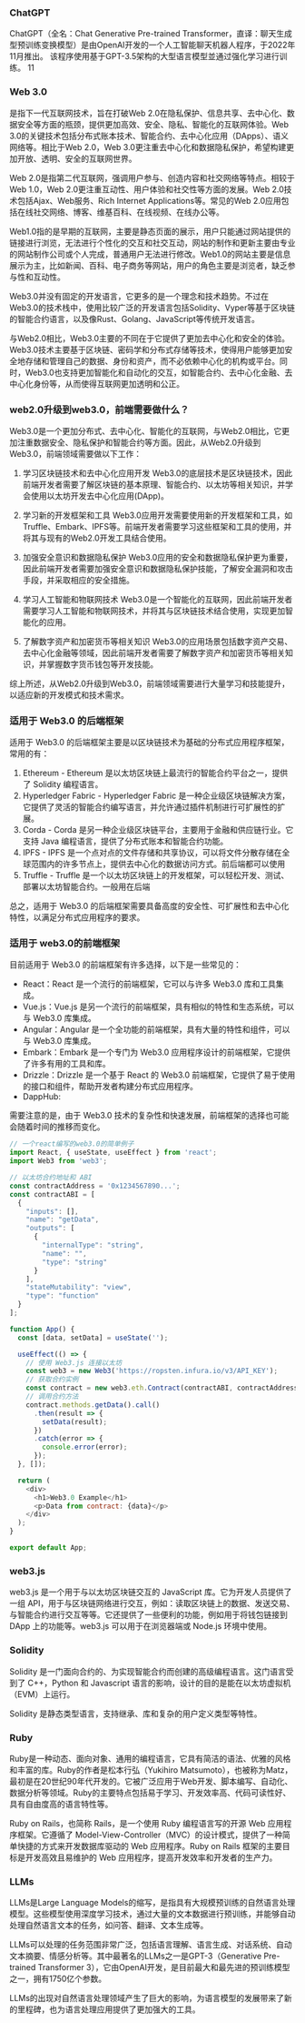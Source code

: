 ### ChatGPT

ChatGPT（全名：Chat Generative Pre-trained Transformer，直译：聊天生成型预训练变换模型）是由OpenAI开发的一个人工智能聊天机器人程序，于2022年11月推出。 该程序使用基于GPT-3.5架构的大型语言模型並通过强化学习进行训练。
11

### Web 3.0

是指下一代互联网技术，旨在打破Web 2.0在隐私保护、信息共享、去中心化、数据安全等方面的瓶颈，提供更加高效、安全、隐私、智能化的互联网体验。Web 3.0的关键技术包括分布式账本技术、智能合约、去中心化应用（DApps）、语义网络等。相比于Web 2.0，Web 3.0更注重去中心化和数据隐私保护，希望构建更加开放、透明、安全的互联网世界。

Web 2.0是指第二代互联网，强调用户参与、创造内容和社交网络等特点。相较于Web 1.0，Web 2.0更注重互动性、用户体验和社交性等方面的发展。Web 2.0技术包括Ajax、Web服务、Rich Internet Applications等。常见的Web 2.0应用包括在线社交网络、博客、维基百科、在线视频、在线办公等。

Web1.0指的是早期的互联网，主要是静态页面的展示，用户只能通过网站提供的链接进行浏览，无法进行个性化的交互和社交互动，网站的制作和更新主要由专业的网站制作公司或个人完成，普通用户无法进行修改。Web1.0的网站主要是信息展示为主，比如新闻、百科、电子商务等网站，用户的角色主要是浏览者，缺乏参与性和互动性。

Web3.0并没有固定的开发语言，它更多的是一个理念和技术趋势。不过在Web3.0的技术栈中，使用比较广泛的开发语言包括Solidity、Vyper等基于区块链的智能合约语言，以及像Rust、Golang、JavaScript等传统开发语言。

与Web2.0相比，Web3.0主要的不同在于它提供了更加去中心化和安全的体验。Web3.0技术主要基于区块链、密码学和分布式存储等技术，使得用户能够更加安全地存储和管理自己的数据、身份和资产，而不必依赖中心化的机构或平台。同时，Web3.0也支持更加智能化和自动化的交互，如智能合约、去中心化金融、去中心化身份等，从而使得互联网更加透明和公正。


### web2.0升级到web3.0，前端需要做什么？

Web3.0是一个更加分布式、去中心化、智能化的互联网，与Web2.0相比，它更加注重数据安全、隐私保护和智能合约等方面。因此，从Web2.0升级到Web3.0，前端领域需要做以下工作：

1. 学习区块链技术和去中心化应用开发
Web3.0的底层技术是区块链技术，因此前端开发者需要了解区块链的基本原理、智能合约、以太坊等相关知识，并学会使用以太坊开发去中心化应用(DApp)。

2. 学习新的开发框架和工具
Web3.0应用开发需要使用新的开发框架和工具，如Truffle、Embark、IPFS等。前端开发者需要学习这些框架和工具的使用，并将其与现有的Web2.0开发工具结合使用。

3. 加强安全意识和数据隐私保护
Web3.0应用的安全和数据隐私保护更为重要，因此前端开发者需要加强安全意识和数据隐私保护技能，了解安全漏洞和攻击手段，并采取相应的安全措施。

4. 学习人工智能和物联网技术
Web3.0是一个智能化的互联网，因此前端开发者需要学习人工智能和物联网技术，并将其与区块链技术结合使用，实现更加智能化的应用。

5. 了解数字资产和加密货币等相关知识
Web3.0的应用场景包括数字资产交易、去中心化金融等领域，因此前端开发者需要了解数字资产和加密货币等相关知识，并掌握数字货币钱包等开发技能。

综上所述，从Web2.0升级到Web3.0，前端领域需要进行大量学习和技能提升，以适应新的开发模式和技术需求。

### 适用于 Web3.0 的后端框架

适用于 Web3.0 的后端框架主要是以区块链技术为基础的分布式应用程序框架，常用的有：

1. Ethereum - Ethereum 是以太坊区块链上最流行的智能合约平台之一，提供了 Solidity 编程语言。
2. Hyperledger Fabric - Hyperledger Fabric 是一种企业级区块链解决方案，它提供了灵活的智能合约编写语言，并允许通过插件机制进行可扩展性的扩展。
3. Corda - Corda 是另一种企业级区块链平台，主要用于金融和供应链行业。它支持 Java 编程语言，提供了分布式账本和智能合约功能。
4. IPFS - IPFS 是一个点对点的文件存储和共享协议，可以将文件分散存储在全球范围内的许多节点上，提供去中心化的数据访问方式。前后端都可以使用
5. Truffle - Truffle 是一个以太坊区块链上的开发框架，可以轻松开发、测试、部署以太坊智能合约。一般用在后端

总之，适用于 Web3.0 的后端框架需要具备高度的安全性、可扩展性和去中心化特性，以满足分布式应用程序的要求。


### 适用于 web3.0的前端框架

目前适用于 Web3.0 的前端框架有许多选择，以下是一些常见的：

- React：React 是一个流行的前端框架，它可以与许多 Web3.0 库和工具集成。
- Vue.js：Vue.js 是另一个流行的前端框架，具有相似的特性和生态系统，可以与 Web3.0 库集成。
- Angular：Angular 是一个全功能的前端框架，具有大量的特性和组件，可以与 Web3.0 库集成。
- Embark：Embark 是一个专门为 Web3.0 应用程序设计的前端框架，它提供了许多有用的工具和库。
- Drizzle：Drizzle 是一个基于 React 的 Web3.0 前端框架，它提供了易于使用的接口和组件，帮助开发者构建分布式应用程序。
- DappHub:

需要注意的是，由于 Web3.0 技术的复杂性和快速发展，前端框架的选择也可能会随着时间的推移而变化。

```js
// 一个react编写的web3.0的简单例子
import React, { useState, useEffect } from 'react';
import Web3 from 'web3';

// 以太坊合约地址和 ABI
const contractAddress = '0x1234567890...';
const contractABI = [
  {
    "inputs": [],
    "name": "getData",
    "outputs": [
      {
        "internalType": "string",
        "name": "",
        "type": "string"
      }
    ],
    "stateMutability": "view",
    "type": "function"
  }
];

function App() {
  const [data, setData] = useState('');

  useEffect(() => {
    // 使用 Web3.js 连接以太坊
    const web3 = new Web3('https://ropsten.infura.io/v3/API_KEY');
    // 获取合约实例
    const contract = new web3.eth.Contract(contractABI, contractAddress);
    // 调用合约方法
    contract.methods.getData().call()
      .then(result => {
        setData(result);
      })
      .catch(error => {
        console.error(error);
      });
  }, []);

  return (
    <div>
      <h1>Web3.0 Example</h1>
      <p>Data from contract: {data}</p>
    </div>
  );
}

export default App;
```


### web3.js

web3.js 是一个用于与以太坊区块链交互的 JavaScript 库。它为开发人员提供了一组 API，用于与区块链网络进行交互，例如：读取区块链上的数据、发送交易、与智能合约进行交互等等。它还提供了一些便利的功能，例如用于将钱包链接到 DApp 上的功能等。web3.js 可以用于在浏览器端或 Node.js 环境中使用。



### Solidity 

Solidity 是一门面向合约的、为实现智能合约而创建的高级编程语言。这门语言受到了 C++，Python 和 Javascript 语言的影响，设计的目的是能在以太坊虚拟机（EVM）上运行。

Solidity 是静态类型语言，支持继承、库和复杂的用户定义类型等特性。


### Ruby
Ruby是一种动态、面向对象、通用的编程语言，它具有简洁的语法、优雅的风格和丰富的库。Ruby的作者是松本行弘（Yukihiro Matsumoto），也被称为Matz，最初是在20世纪90年代开发的。它被广泛应用于Web开发、脚本编写、自动化、数据分析等领域。Ruby的主要特点包括易于学习、开发效率高、代码可读性好、具有自由度高的语言特性等。

Ruby on Rails，也简称 Rails，是一个使用 Ruby 编程语言写的开源 Web 应用程序框架。它遵循了 Model-View-Controller（MVC）的设计模式，提供了一种简单快捷的方式来开发数据库驱动的 Web 应用程序。Ruby on Rails 框架的主要目标是开发高效且易维护的 Web 应用程序，提高开发效率和开发者的生产力。


### LLMs
LLMs是Large Language Models的缩写，是指具有大规模预训练的自然语言处理模型。这些模型使用深度学习技术，通过大量的文本数据进行预训练，并能够自动处理自然语言文本的任务，如问答、翻译、文本生成等。

LLMs可以处理的任务范围非常广泛，包括语言理解、语言生成、对话系统、自动文本摘要、情感分析等。其中最著名的LLMs之一是GPT-3（Generative Pre-trained Transformer 3），它由OpenAI开发，是目前最大和最先进的预训练模型之一，拥有1750亿个参数。

LLMs的出现对自然语言处理领域产生了巨大的影响，为语言模型的发展带来了新的里程碑，也为语言处理应用提供了更加强大的工具。